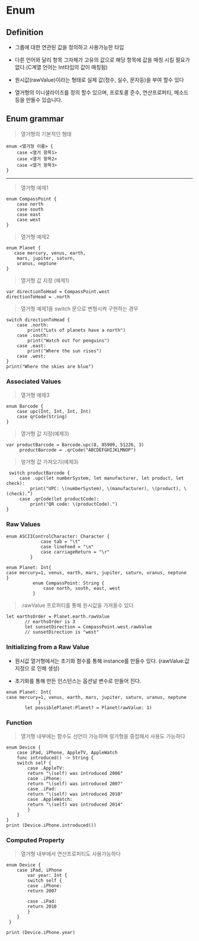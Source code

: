 # Enum


## Definition

 - 그룹에 대한 연관된 값을 정의하고 사용가능한 타입

 - 다른 언어와 달리 항목 그자체가 고유의 값으로 해당 항목에 값을 매칭 시킬 필요가 없다.(C계열 언어는 Int타입의 값이 매칭됨) 
 - 원시값(rawValue)이라는 형태로 실제 값(정수, 실수, 문자등)을 부여 할수 있다
 - 열거형의 이니셜라이즈를 정의 할수 있으며, 프로토콜 준수, 연산프로퍼티, 메소드등을 만들수 있습니다.

## Enum grammar

> 열거형의 기본적인 형태 

~~~
enum <열거형 이름> {
	case <열거 항목1> 
	case <열거 항목2> 
	case <열거 항목3>
}
~~~

---

> 열거형 예제1

~~~
enum CompassPoint {
    case north
    case south
    case east
    case west
}
~~~

> 열거형 예제2

~~~
enum Planet {
   case mercury, venus, earth,
	mars, jupiter, saturn,
	uranus, neptune
}
~~~

> 열거형 값 지정 (예제1)

~~~
var directionToHead = CompassPoint.west
directionToHead = .north
~~~

> 열거형 예제1을 switch 문으로 변형시켜 구현하는 경우

~~~
switch directionToHead {
    case .north:
        print("Lots of planets have a north")
    case .south:
        print("Watch out for penguins")
    case .east:
        print("Where the sun rises")
    case .west:
}
print("Where the skies are blue")
~~~

### Associated Values

> 열거형 예제3

~~~
enum Barcode {
    case upc(Int, Int, Int, Int)
    case qrCode(String)
}
~~~

> 열거형 값 지정(예제3)

~~~
var productBarcode = Barcode.upc(8, 85909, 51226, 3)
     productBarcode = .qrCode("ABCDEFGHIJKLMNOP")
~~~

> 얼거형 값 가져오기(예제3)

~~~
 switch productBarcode {
     case .upc(let numberSystem, let manufacturer, let product, let check):
         print("UPC: \(numberSystem), \(manufacturer), \(product), \(check).”)
     case .qrCode(let productCode):
         print("QR code: \(productCode).")
}
~~~

### Raw Values

~~~
enum ASCIIControlCharacter: Character {
             case tab = "\t"
             case lineFeed = "\n"
             case carriageReturn = "\r"
         }

enum Planet: Int{
case mercury=1, venus, earth, mars, jupiter, saturn, uranus, neptune
}
          enum CompassPoint: String {
              case north, south, east, west
          }
~~~

> .rawValue 프로퍼티를 통해 원시값을 가져올수 있다.

~~~
let earthsOrder = Planet.earth.rawValue
       // earthsOrder is 3
       let sunsetDirection = CompassPoint.west.rawValue
       // sunsetDirection is "west"
~~~

### Initializing from a Raw Value

-  원시값 열거형에서는 초기화 함수를 통해 instance를 만들수 있다. (rawValue:값 지정으 로 인해 생성)

-  초기화를 통해 만든 인스턴스는 옵션널 변수로 만들어 진다.

~~~
enum Planet: Int{
case mercury=1, venus, earth, mars, jupiter, saturn, uranus, neptune
            }
       let possiblePlanet:Planet? = Planet(rawValue: 1)
~~~

### Function

> 열거형 내부에는 함수도 선언이 가능하며 얼거형을 중첩해서 사용도 가능하다

~~~
enum Device {	case iPad, iPhone, AppleTV, AppleWatch	func introduced() -> String {	switch self {		case .AppleTV:		return "\(self) was introduced 2006"		case .iPhone:		return "\(self) was introduced 2007"		case .iPad:		return "\(self) was introduced 2010"		case .AppleWatch:		return "\(self) was introduced 2014"		}	}}print (Device.iPhone.introduced())
~~~

### Computed Property

> 열거형 내부에서 연산프로퍼티도 사용가능하다

~~~
enum Device {	case iPad, iPhone		var year: Int {		switch self {		case .iPhone:
		return 2007		
		case .iPad:		return 2010		}
	}
 }
 	
print (Device.iPhone.year)
~~~
